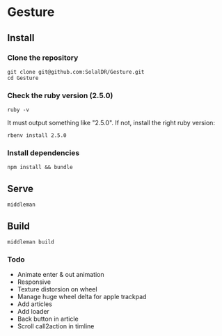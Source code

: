 # Gesture

## Install

### Clone the repository

```shell
git clone git@github.com:SolalDR/Gesture.git
cd Gesture
```

### Check the ruby version (2.5.0)

```shell
ruby -v
```

It must output something like "2.5.0". If not, install the right ruby version:

```shell
rbenv install 2.5.0
```

### Install dependencies

```shell
npm install && bundle
```

## Serve

```shell
middleman
```

## Build

```shell
middleman build
```

### Todo

- Animate enter & out animation
- Responsive
- Texture distorsion on wheel 
- Manage huge wheel delta for apple trackpad
- Add articles
- Add loader
- Back button in article
- Scroll call2action in timline
